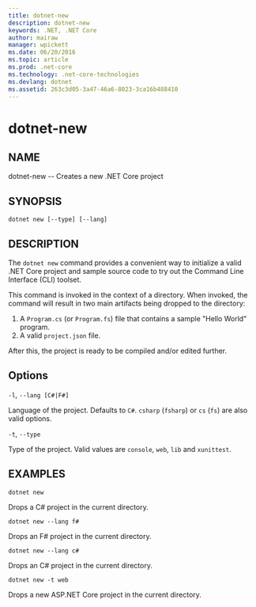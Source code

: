 ```yaml
---
title: dotnet-new
description: dotnet-new
keywords: .NET, .NET Core
author: mairaw
manager: wpickett
ms.date: 06/20/2016
ms.topic: article
ms.prod: .net-core
ms.technology: .net-core-technologies
ms.devlang: dotnet
ms.assetid: 263c3d05-3a47-46a6-8023-3ca16b488410
---
```


dotnet-new
==========

## NAME
dotnet-new -- Creates a new .NET Core project

## SYNOPSIS
`dotnet new [--type] [--lang]`

## DESCRIPTION
The `dotnet new` command provides a convenient way to initialize a valid .NET Core project and sample source code to try out the Command Line Interface (CLI) toolset. 

This command is invoked in the context of a directory. When invoked, the command will result in two main artifacts being dropped to the directory: 

1. A `Program.cs` (or `Program.fs`) file that contains a sample "Hello World" program.
2. A valid `project.json` file.

After this, the project is ready to be compiled and/or edited further. 

## Options

`-l`, `--lang [C#|F#]`

Language of the project. Defaults to `C#`. `csharp` (`fsharp`) or `cs` (`fs`) are also valid options.

`-t`, `--type`

Type of the project. Valid values are `console`, `web`, `lib` and `xunittest`. 

## EXAMPLES

`dotnet new`
    
Drops a C# project in the current directory.

`dotnet new --lang f#`
    
Drops an F# project in the current directory.

`dotnet new --lang c#`
    
Drops an C# project in the current directory.

`dotnet new -t web`
    
Drops a new ASP.NET Core project in the current directory. 
